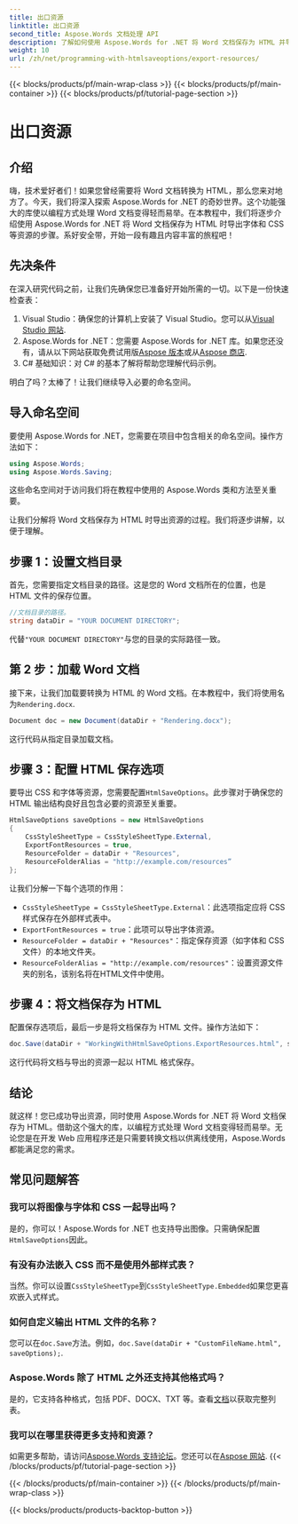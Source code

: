 ```yaml
---
title: 出口资源
linktitle: 出口资源
second_title: Aspose.Words 文档处理 API
description: 了解如何使用 Aspose.Words for .NET 将 Word 文档保存为 HTML 并导出 CSS 和字体等资源。请按照我们的分步指南进行操作。
weight: 10
url: /zh/net/programming-with-htmlsaveoptions/export-resources/
---
```


{{< blocks/products/pf/main-wrap-class >}}
{{< blocks/products/pf/main-container >}}
{{< blocks/products/pf/tutorial-page-section >}}

# 出口资源

## 介绍

嗨，技术爱好者们！如果您曾经需要将 Word 文档转换为 HTML，那么您来对地方了。今天，我们将深入探索 Aspose.Words for .NET 的奇妙世界。这个功能强大的库使以编程方式处理 Word 文档变得轻而易举。在本教程中，我们将逐步介绍使用 Aspose.Words for .NET 将 Word 文档保存为 HTML 时导出字体和 CSS 等资源的步骤。系好安全带，开始一段有趣且内容丰富的旅程吧！

## 先决条件

在深入研究代码之前，让我们先确保您已准备好开始所需的一切。以下是一份快速检查表：

1.  Visual Studio：确保您的计算机上安装了 Visual Studio。您可以从[Visual Studio 网站](https://visualstudio.microsoft.com/).
2. Aspose.Words for .NET：您需要 Aspose.Words for .NET 库。如果您还没有，请从以下网站获取免费试用版[Aspose 版本](https://releases.aspose.com/words/net/)或从[Aspose 商店](https://purchase.aspose.com/buy).
3. C# 基础知识：对 C# 的基本了解将帮助您理解代码示例。

明白了吗？太棒了！让我们继续导入必要的命名空间。

## 导入命名空间

要使用 Aspose.Words for .NET，您需要在项目中包含相关的命名空间。操作方法如下：

```csharp
using Aspose.Words;
using Aspose.Words.Saving;
```

这些命名空间对于访问我们将在教程中使用的 Aspose.Words 类和方法至关重要。

让我们分解将 Word 文档保存为 HTML 时导出资源的过程。我们将逐步讲解，以便于理解。

## 步骤 1：设置文档目录

首先，您需要指定文档目录的路径。这是您的 Word 文档所在的位置，也是 HTML 文件的保存位置。

```csharp
//文档目录的路径。
string dataDir = "YOUR DOCUMENT DIRECTORY";
```

代替`"YOUR DOCUMENT DIRECTORY"`与您的目录的实际路径一致。

## 第 2 步：加载 Word 文档

接下来，让我们加载要转换为 HTML 的 Word 文档。在本教程中，我们将使用名为`Rendering.docx`.

```csharp
Document doc = new Document(dataDir + "Rendering.docx");
```

这行代码从指定目录加载文档。

## 步骤 3：配置 HTML 保存选项

要导出 CSS 和字体等资源，您需要配置`HtmlSaveOptions`。此步骤对于确保您的 HTML 输出结构良好且包含必要的资源至关重要。

```csharp
HtmlSaveOptions saveOptions = new HtmlSaveOptions
{
    CssStyleSheetType = CssStyleSheetType.External,
    ExportFontResources = true,
    ResourceFolder = dataDir + "Resources",
    ResourceFolderAlias = "http://example.com/resources”
};
```

让我们分解一下每个选项的作用：
- `CssStyleSheetType = CssStyleSheetType.External`：此选项指定应将 CSS 样式保存在外部样式表中。
- `ExportFontResources = true`：此项可以导出字体资源。
- `ResourceFolder = dataDir + "Resources"`：指定保存资源（如字体和 CSS 文件）的本地文件夹。
- `ResourceFolderAlias = "http://example.com/resources"`：设置资源文件夹的别名，该别名将在HTML文件中使用。

## 步骤 4：将文档保存为 HTML

配置保存选项后，最后一步是将文档保存为 HTML 文件。操作方法如下：

```csharp
doc.Save(dataDir + "WorkingWithHtmlSaveOptions.ExportResources.html", saveOptions);
```

这行代码将文档与导出的资源一起以 HTML 格式保存。

## 结论

就这样！您已成功导出资源，同时使用 Aspose.Words for .NET 将 Word 文档保存为 HTML。借助这个强大的库，以编程方式处理 Word 文档变得轻而易举。无论您是在开发 Web 应用程序还是只需要转换文档以供离线使用，Aspose.Words 都能满足您的需求。

## 常见问题解答

### 我可以将图像与字体和 CSS 一起导出吗？
是的，你可以！Aspose.Words for .NET 也支持导出图像。只需确保配置`HtmlSaveOptions`因此。

### 有没有办法嵌入 CSS 而不是使用外部样式表？
当然。你可以设置`CssStyleSheetType`到`CssStyleSheetType.Embedded`如果您更喜欢嵌入式样式。

### 如何自定义输出 HTML 文件的名称？
您可以在`doc.Save`方法。例如，`doc.Save(dataDir + "CustomFileName.html", saveOptions);`.

### Aspose.Words 除了 HTML 之外还支持其他格式吗？
是的，它支持各种格式，包括 PDF、DOCX、TXT 等。查看[文档](https://reference.aspose.com/words/net/)以获取完整列表。

### 我可以在哪里获得更多支持和资源？
如需更多帮助，请访问[Aspose.Words 支持论坛](https://forum.aspose.com/c/words/8)。您还可以在[Aspose 网站](https://reference.aspose.com/words/net/).
{{< /blocks/products/pf/tutorial-page-section >}}

{{< /blocks/products/pf/main-container >}}
{{< /blocks/products/pf/main-wrap-class >}}

{{< blocks/products/products-backtop-button >}}
